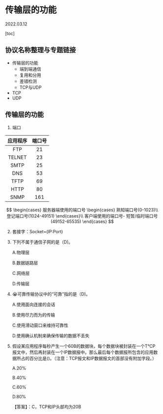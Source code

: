 # 传输层的功能
2022.03.12

[toc]

## 协议名称整理与专题链接

* 传输层的功能
  * 端到端通信
  * 复用和分用
  * 差错检测
  * TCP与UDP
* TCP
* UDP

## 传输层的功能

1. 端口

| 应用程序 | 端口号 |
| :------: | :----: |
|   FTP    |   21   |
|  TELNET  |   23   |
|   SMTP   |   25   |
|   DNS    |   53   |
|   TFTP   |   69   |
|   HTTP   |   80   |
|   SNMP   |  161   |

$$
\begin{cases}
	服务器端使用的端口号
  \begin{cases}
  	熟知端口号(0-1023)\\
  	登记端口号(1024-49151)
  \end{cases}\\
  客户端使用的端口号- 短暂/临时端口号(49152-65535)
\end{cases}
$$

2. 套接字：Socket=(IP:Port)

3. 下列不属于通信子网的是（D)。

   A.物理层

   B.数据链路层

   C.网络层

   D.传输层

4. 😭可靠传输协议中的“可靠”指的是（D)。

   A.使用面向连接的会话

   B.使用尽力而为的传输

   C.使用滑动窗口来维持可靠性

   D.使用确认机制来确保传输的数据不丢失

5. 假设某应用程序每秒产生一个60B的数据块，每个数据块被封装在一个T℃P报文中，然后再封装在一个IP数据报中。那么最后每个数据报所包含的应用数据所占的百分比是()。（注意：TCP报文和IP数据报文的首部没有附加字段。）

   A.20%

   B.40%

   C.60%

   D.80%

   【答案】：C，TCP和IP头部均为20B
